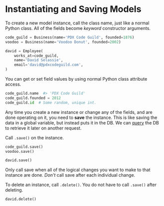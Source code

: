 # Instantiating and Saving Models

To create a new model instance, call the class name, just like a normal Python class.
All of the fields become _keyword_ constructor arguments.

```py
code_guild = Business(name='PDX Code Guild', founded=1876)
voodoo = Business(name='Voodoo Donut', founded=2002)

david = Employee(
    works_at=code_guild,
    name='David Selassie',
    email='david@pdxcodeguild.com',
)
```

You can get or set field values by using normal Python class attribute access.

```py
code_guild.name  #> 'PDX Code Guild'
code_guild.founded = 2012
code_guild.id  # Some random, unique int.
```

Any time you create a new instance or change any of the fields, and are done operating on it, you need to **save** the instance.
This is like saving the data in a global variable, but instead puts it in the DB.
We can [query](/notes/django-querying.md) the DB to retrieve it later on another request.

Call `.save()` on the instance.

```py
code_guild.save()
voodoo.save()

david.save()
```

Only call save when all of the logical changes you want to make to that instance are done.
_Don't_ call save after each individual change.

To delete an instance, call `.delete()`.
You do not have to call `.save()` after deleting.

```py
david.delete()
```
